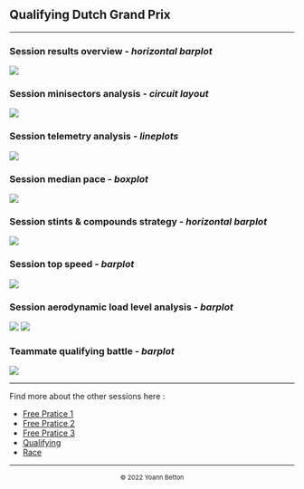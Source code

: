 ## Qualifying Dutch Grand Prix

---

### Session results overview - *horizontal barplot*

<img src="/output/2022-09-04_Dutch_Grand_Prix/qualifying_results_overview_white.png?raw=true"/>

### Session minisectors analysis - *circuit layout*

<img src="/output/2022-09-04_Dutch_Grand_Prix/qualifying_minisectors_analysis_white.png?raw=true"/>

### Session telemetry analysis - *lineplots*

<img src="/output/2022-09-04_Dutch_Grand_Prix/qualifying_telemetry_analysis_white.png?raw=true"/>

### Session median pace - *boxplot*

<img src="/output/2022-09-04_Dutch_Grand_Prix/qualifying_median_pace_white.png?raw=true"/>

### Session stints & compounds strategy - *horizontal barplot*

<img src="/output/2022-09-04_Dutch_Grand_Prix/qualifying_stints_compounds_stategy_white.png?raw=true"/>

### Session top speed - *barplot*

<img src="/output/2022-09-04_Dutch_Grand_Prix/topspeed_qualifying_white.png?raw=true"/>

### Session aerodynamic load level analysis - *barplot*

<img src="/output/2022-09-04_Dutch_Grand_Prix/qualifying_maximum_throttle_white.png?raw=true"/>

<img src="/output/2022-09-04_Dutch_Grand_Prix/qualifying_speed_ratio_white.png?raw=true"/>

### Teammate qualifying battle - *barplot*

<img src="/output/2022-09-04_Dutch_Grand_Prix/teammates_qualifying_battle_white.png?raw=true"/>

--- 

Find more about the other sessions here :
  - [Free Pratice 1](/page/FP1/2022-09-04_Dutch_Grand_Prix)  
  - [Free Pratice 2](/page/FP2/2022-09-04_Dutch_Grand_Prix) 
  - [Free Pratice 3](/page/FP3/2022-09-04_Dutch_Grand_Prix)
  - [Qualifying](/page/Qualifying/2022-09-04_Dutch_Grand_Prix) 
  - [Race](/page/Race/2022-09-04_Dutch_Grand_Prix)

---

<div style="text-align: center">
  <p style="font-size:11px">&copy; 2022 Yoann Betton</p>
</div>

<!-- ---

<p style="font-size:11px">Page generated from <a href="https://github.com/yoannbtn/yoannbtn.github.io">github.com/yoannbtn</a>.</p> -->